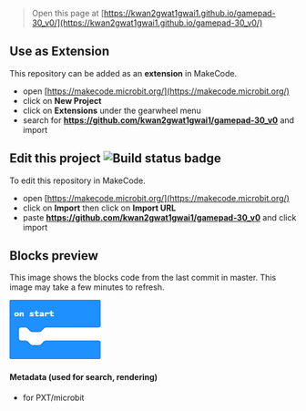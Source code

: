 
> Open this page at [https://kwan2gwat1gwai1.github.io/gamepad-30_v0/](https://kwan2gwat1gwai1.github.io/gamepad-30_v0/)

## Use as Extension

This repository can be added as an **extension** in MakeCode.

* open [https://makecode.microbit.org/](https://makecode.microbit.org/)
* click on **New Project**
* click on **Extensions** under the gearwheel menu
* search for **https://github.com/kwan2gwat1gwai1/gamepad-30_v0** and import

## Edit this project ![Build status badge](https://github.com/kwan2gwat1gwai1/gamepad-30_v0/workflows/MakeCode/badge.svg)

To edit this repository in MakeCode.

* open [https://makecode.microbit.org/](https://makecode.microbit.org/)
* click on **Import** then click on **Import URL**
* paste **https://github.com/kwan2gwat1gwai1/gamepad-30_v0** and click import

## Blocks preview

This image shows the blocks code from the last commit in master.
This image may take a few minutes to refresh.

![A rendered view of the blocks](https://github.com/kwan2gwat1gwai1/gamepad-30_v0/raw/master/.github/makecode/blocks.png)

#### Metadata (used for search, rendering)

* for PXT/microbit
<script src="https://makecode.com/gh-pages-embed.js"></script><script>makeCodeRender("{{ site.makecode.home_url }}", "{{ site.github.owner_name }}/{{ site.github.repository_name }}");</script>
